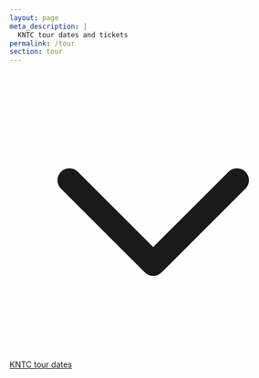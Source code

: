 ```yaml
---
layout: page
meta_description: |
  KNTC tour dates and tickets
permalink: /tour
section: tour
---
```


<div class="h-screen bg-fixed bg-cover bg-center" style="background-image: url(assets/images/tour.jpg)">
  <div class="absolute text-white mx-auto pb-5 w-full flex justify-center bottom-0">
    <svg xmlns="http://www.w3.org/2000/svg" class="h-12 animate-bounce" fill="none" viewBox="0 0 24 24" stroke="currentColor">
      <path stroke-linecap="round" stroke-linejoin="round" stroke-width="2" d="M19 9l-7 7-7-7" />
    </svg>
  </div>
</div>

<div class="container max-w-5xl my-24 mx-auto sm:px-5">
  <div class="sm:bg-white sm:shadow sm:rounded-lg">
    <a href="https://www.songkick.com/artists/9488549" class="songkick-widget" data-theme="light" data-track-button="on" data-detect-style="true" data-background-color="transparent" data-locale="en">KNTC tour dates</a>
    <script src="//widget.songkick.com/9488549/widget.js"></script>
  </div>
</div>